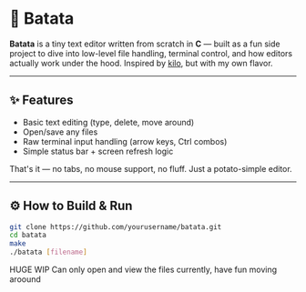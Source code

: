 # 🥔 Batata

**Batata** is a tiny text editor written from scratch in **C** — built as a fun side project to dive into low-level file handling, terminal control, and how editors actually work under the hood. Inspired by [kilo](https://github.com/antirez/kilo), but with my own flavor.

---

## ✨ Features

- Basic text editing (type, delete, move around)
- Open/save any files
- Raw terminal input handling (arrow keys, Ctrl combos)
- Simple status bar + screen refresh logic

That's it — no tabs, no mouse support, no fluff. Just a potato-simple editor.

---

## ⚙️ How to Build & Run

```bash
git clone https://github.com/yourusername/batata.git
cd batata
make
./batata [filename]
```
HUGE WIP
Can only open and view the files currently, have fun moving aroound
